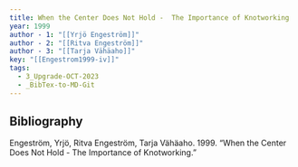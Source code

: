 ```yaml
---
title: When the Center Does Not Hold -  The Importance of Knotworking
year: 1999
author - 1: "[[Yrjö Engeström]]"
author - 2: "[[Ritva Engeström]]"
author - 3: "[[Tarja Vähäaho]]"
key: "[[Engestrom1999-iv]]"
tags:
  - 3_Upgrade-OCT-2023
  - _BibTex-to-MD-Git
---
```


## Bibliography
Engeström, Yrjö, Ritva Engeström, Tarja Vähäaho. 1999. “When the Center Does Not Hold -  The Importance of Knotworking.”